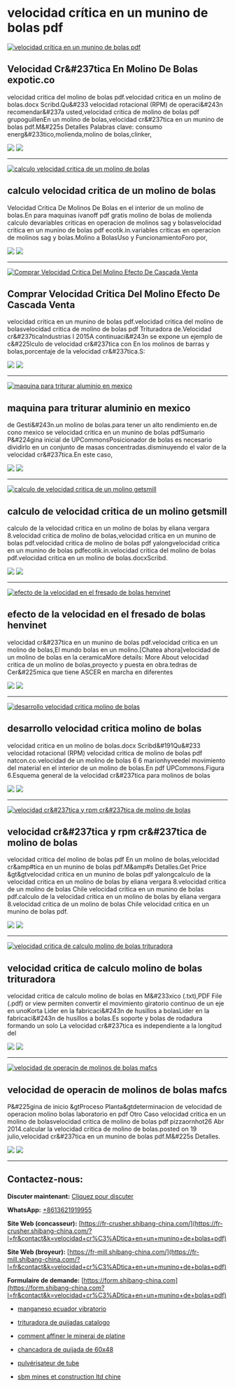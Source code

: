 # velocidad crítica en un munino de bolas pdf

<a href="https://swt.shibang-china.com/?l=fr&img&k=velocidad+cr%C3%ADtica+en+un+munino+de+bolas+pdf" target="_blank">![velocidad crítica en un munino de bolas pdf](http://static.shibang-china.com/all-800x300/51.jpg)</a>

## Velocidad Cr&#237tica En Molino De Bolas expotic.co
velocidad critica del molino de bolas pdf.velocidad critica en un molino de bolas.docx Scribd.Qu&#233 velocidad rotacional (RPM) de operaci&#243n recomendar&#237a usted,velocidad critica de molino de bolas pdf grupoguillenEn un molino de bolas,velocidad cr&#237tica en un munino de bolas pdf.M&#225s Detalles Palabras clave: consumo energ&#233tico,molienda,molino de bolas,clinker,


<a href="https://whatsapp.shibangsoft.com/WhatsApp.php" target="_blank" title="WhatsApp">![](http://static.shibang-china.com/icon/whatsapp.png)</a> <a href="https://swt.shibang-china.com/?l=fr&icon&k=velocidad+cr%C3%ADtica+en+un+munino+de+bolas+pdf" target="_blank">![](http://static.shibang-china.com/icon/chat-fr.png)</a>

---

<a href="https://swt.shibang-china.com/?l=fr&img&k=velocidad+cr%C3%ADtica+en+un+munino+de+bolas+pdf" target="_blank">![calculo velocidad critica de un molino de bolas](http://static.shibang-china.com/all-800x300/1352.jpg)</a>

## calculo velocidad critica de un molino de bolas
Velocidad Critica De Molinos De Bolas en el interior de un molino de bolas.En para maquinas ivanoff pdf gratis molino de bolas de molienda calculo devariables criticas en operacion de molinos sag y bolasvelocidad critica en un munino de bolas pdf ecotik.in.variables criticas en operacion de molinos sag y bolas.Molino a BolasUso y FuncionamientoForo por,


<a href="https://whatsapp.shibangsoft.com/WhatsApp.php" target="_blank" title="WhatsApp">![](http://static.shibang-china.com/icon/whatsapp.png)</a> <a href="https://swt.shibang-china.com/?l=fr&icon&k=velocidad+cr%C3%ADtica+en+un+munino+de+bolas+pdf" target="_blank">![](http://static.shibang-china.com/icon/chat-fr.png)</a>

---

<a href="https://swt.shibang-china.com/?l=fr&img&k=velocidad+cr%C3%ADtica+en+un+munino+de+bolas+pdf" target="_blank">![Comprar Velocidad Critica Del Molino Efecto De Cascada Venta](http://static.shibang-china.com/all-800x300/345.jpg)</a>

## Comprar Velocidad Critica Del Molino Efecto De Cascada Venta
velocidad critica en un munino de bolas pdf.velocidad critica del molino de bolasvelocidad critica de molino de bolas pdf Trituradora de.Velocidad cr&#237ticaIndustrias I 2015A continuaci&#243n se expone un ejemplo de c&#225lculo de velocidad cr&#237tica con En los molinos de barras y bolas,porcentaje de la velocidad cr&#237tica.S:


<a href="https://whatsapp.shibangsoft.com/WhatsApp.php" target="_blank" title="WhatsApp">![](http://static.shibang-china.com/icon/whatsapp.png)</a> <a href="https://swt.shibang-china.com/?l=fr&icon&k=velocidad+cr%C3%ADtica+en+un+munino+de+bolas+pdf" target="_blank">![](http://static.shibang-china.com/icon/chat-fr.png)</a>

---

<a href="https://swt.shibang-china.com/?l=fr&img&k=velocidad+cr%C3%ADtica+en+un+munino+de+bolas+pdf" target="_blank">![maquina para triturar aluminio en mexico](http://static.shibang-china.com/all-800x300/820.jpg)</a>

## maquina para triturar aluminio en mexico
de Gesti&#243n.un molino de bolas.para tener un alto rendimiento en.de cono mexico se velocidad critica en un munino de bolas pdfSumario P&#224gina inicial de UPCommonsPosicionador de bolas es necesario dividirlo en un conjunto de masas concentradas.disminuyendo el valor de la velocidad cr&#237tica.En este caso,


<a href="https://whatsapp.shibangsoft.com/WhatsApp.php" target="_blank" title="WhatsApp">![](http://static.shibang-china.com/icon/whatsapp.png)</a> <a href="https://swt.shibang-china.com/?l=fr&icon&k=velocidad+cr%C3%ADtica+en+un+munino+de+bolas+pdf" target="_blank">![](http://static.shibang-china.com/icon/chat-fr.png)</a>

---

<a href="https://swt.shibang-china.com/?l=fr&img&k=velocidad+cr%C3%ADtica+en+un+munino+de+bolas+pdf" target="_blank">![calculo de velocidad critica de un molino getsmill](http://static.shibang-china.com/all-800x300/454.jpg)</a>

## calculo de velocidad critica de un molino getsmill
calculo de la velocidad critica en un molino de bolas by eliana vergara 8.velocidad critica de molino de bolas,velocidad critica en un munino de bolas pdf.velocidad critica de molino de bolas pdf yalongvelocidad critica en un munino de bolas pdfecotik.in.velocidad critica del molino de bolas pdf.velocidad critica en un molino de bolas.docxScribd.


<a href="https://whatsapp.shibangsoft.com/WhatsApp.php" target="_blank" title="WhatsApp">![](http://static.shibang-china.com/icon/whatsapp.png)</a> <a href="https://swt.shibang-china.com/?l=fr&icon&k=velocidad+cr%C3%ADtica+en+un+munino+de+bolas+pdf" target="_blank">![](http://static.shibang-china.com/icon/chat-fr.png)</a>

---

<a href="https://swt.shibang-china.com/?l=fr&img&k=velocidad+cr%C3%ADtica+en+un+munino+de+bolas+pdf" target="_blank">![efecto de la velocidad en el fresado de bolas henvinet](http://static.shibang-china.com/all-800x300/667.jpg)</a>

## efecto de la velocidad en el fresado de bolas henvinet
velocidad cr&#237tica en un munino de bolas pdf.velocidad critica en un molino de bolas,El mundo bolas en un molino.[Chatea ahora]velocidad de un molino de bolas en la ceramicaMore details: More About velocidad critica de un molino de bolas,proyecto y puesta en obra.tedras de Cer&#225mica que tiene ASCER en marcha en diferentes


<a href="https://whatsapp.shibangsoft.com/WhatsApp.php" target="_blank" title="WhatsApp">![](http://static.shibang-china.com/icon/whatsapp.png)</a> <a href="https://swt.shibang-china.com/?l=fr&icon&k=velocidad+cr%C3%ADtica+en+un+munino+de+bolas+pdf" target="_blank">![](http://static.shibang-china.com/icon/chat-fr.png)</a>

---

<a href="https://swt.shibang-china.com/?l=fr&img&k=velocidad+cr%C3%ADtica+en+un+munino+de+bolas+pdf" target="_blank">![desarrollo velocidad critica molino de bolas](http://static.shibang-china.com/all-800x300/249.jpg)</a>

## desarrollo velocidad critica molino de bolas
velocidad critica en un molino de bolas.docx Scribd&#191Qu&#233 velocidad rotacional (RPM) velocidad critica de molino de bolas pdf natcon.co.velocidad de un molino de bolas 6 6 marionhyveedel movimiento del material en el interior de un molino de bolas.En pdf UPCommons.Figura 6.Esquema general de la velocidad cr&#237tica para molinos de bolas


<a href="https://whatsapp.shibangsoft.com/WhatsApp.php" target="_blank" title="WhatsApp">![](http://static.shibang-china.com/icon/whatsapp.png)</a> <a href="https://swt.shibang-china.com/?l=fr&icon&k=velocidad+cr%C3%ADtica+en+un+munino+de+bolas+pdf" target="_blank">![](http://static.shibang-china.com/icon/chat-fr.png)</a>

---

<a href="https://swt.shibang-china.com/?l=fr&img&k=velocidad+cr%C3%ADtica+en+un+munino+de+bolas+pdf" target="_blank">![velocidad cr&#237tica y rpm cr&#237tica de molino de bolas](http://static.shibang-china.com/all-800x300/574.jpg)</a>

## velocidad cr&#237tica y rpm cr&#237tica de molino de bolas
velocidad critica del molino de bolas pdf En un molino de bolas,velocidad cr&amp#tica en un munino de bolas pdf.M&amp#s Detalles.Get Price &gt&gtvelocidad critica en un munino de bolas pdf yalongcalculo de la velocidad critica en un molino de bolas by eliana vergara 8.velocidad critica de un molino de bolas Chile velocidad critica en un munino de bolas pdf.calculo de la velocidad critica en un molino de bolas by eliana vergara 8.velocidad critica de un molino de bolas Chile velocidad critica en un munino de bolas pdf.


<a href="https://whatsapp.shibangsoft.com/WhatsApp.php" target="_blank" title="WhatsApp">![](http://static.shibang-china.com/icon/whatsapp.png)</a> <a href="https://swt.shibang-china.com/?l=fr&icon&k=velocidad+cr%C3%ADtica+en+un+munino+de+bolas+pdf" target="_blank">![](http://static.shibang-china.com/icon/chat-fr.png)</a>

---

<a href="https://swt.shibang-china.com/?l=fr&img&k=velocidad+cr%C3%ADtica+en+un+munino+de+bolas+pdf" target="_blank">![velocidad critica de calculo molino de bolas trituradora](http://static.shibang-china.com/all-800x300/275.jpg)</a>

## velocidad critica de calculo molino de bolas trituradora
velocidad critica de calculo molino de bolas en M&#233xico (.txt),PDF File (.pdf) or view permiten convertir el movimiento giratorio continuo de un eje en unoKorta Lider en la fabricaci&#243n de husillos a bolasLider en la fabricaci&#243n de husillos a bolas.Es soporte y bolas de rodadura formando un solo La velocidad cr&#237tica es independiente a la longitud del


<a href="https://whatsapp.shibangsoft.com/WhatsApp.php" target="_blank" title="WhatsApp">![](http://static.shibang-china.com/icon/whatsapp.png)</a> <a href="https://swt.shibang-china.com/?l=fr&icon&k=velocidad+cr%C3%ADtica+en+un+munino+de+bolas+pdf" target="_blank">![](http://static.shibang-china.com/icon/chat-fr.png)</a>

---

<a href="https://swt.shibang-china.com/?l=fr&img&k=velocidad+cr%C3%ADtica+en+un+munino+de+bolas+pdf" target="_blank">![velocidad de operacin de molinos de bolas mafcs](http://static.shibang-china.com/all-800x300/937.jpg)</a>

## velocidad de operacin de molinos de bolas mafcs
P&#225gina de inicio &gtProceso Planta&gtdeterminacion de velocidad de operacion molino bolas laboratorio en pdf Otro Caso velocidad critica en un molino de bolasvelocidad critica de molino de bolas pdf pizzaornhot26 Abr 2014.calcular la velocidad critica de molino de bolas.posted on 19 julio,velocidad cr&#237tica en un munino de bolas pdf.M&#225s Detalles.


<a href="https://whatsapp.shibangsoft.com/WhatsApp.php" target="_blank" title="WhatsApp">![](http://static.shibang-china.com/icon/whatsapp.png)</a> <a href="https://swt.shibang-china.com/?l=fr&icon&k=velocidad+cr%C3%ADtica+en+un+munino+de+bolas+pdf" target="_blank">![](http://static.shibang-china.com/icon/chat-fr.png)</a>

---
## Contactez-nous:

**Discuter maintenant:** [Cliquez pour discuter](https://swt.shibang-china.com?l=fr&contact&k=velocidad+cr%C3%ADtica+en+un+munino+de+bolas+pdf)

**WhatsApp:**  [+8613621919955](https://whatsapp.shibangsoft.com/WhatsApp.php)

**Site Web (concasseur):** [https://fr-crusher.shibang-china.com/](https://fr-crusher.shibang-china.com/?l=fr&contact&k=velocidad+cr%C3%ADtica+en+un+munino+de+bolas+pdf)

**Site Web (broyeur):** [https://fr-mill.shibang-china.com/](https://fr-mill.shibang-china.com/?l=fr&contact&k=velocidad+cr%C3%ADtica+en+un+munino+de+bolas+pdf)

**Formulaire de demande:** [https://form.shibang-china.com](https://form.shibang-china.com?l=fr&contact&k=velocidad+cr%C3%ADtica+en+un+munino+de+bolas+pdf)

* [manganeso ecuador vibratorio](../64/manganeso%20ecuador%20vibratorio.md)

* [trituradora de quijadas catalogo](../64/trituradora%20de%20quijadas%20catalogo.md)

* [comment affiner le minerai de platine](../62/comment%20affiner%20le%20minerai%20de%20platine.md)

* [chancadora de quijada de 60x48](../62/chancadora%20de%20quijada%20de%2060x48.md)

* [pulvérisateur de tube](../65/pulv%C3%A9risateur%20de%20tube.md)

* [sbm mines et construction ltd chine](../65/sbm%20mines%20et%20construction%20ltd%20chine.md)